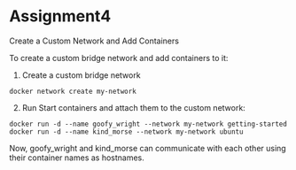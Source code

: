 # Assignment4

Create a Custom Network and Add Containers

To create a custom bridge network and add containers to it:

1. Create a custom bridge network

```docker network create my-network```

2. Run
Start containers and attach them to the custom network:

```docker run -d --name goofy_wright --network my-network getting-started```
```docker run -d --name kind_morse --network my-network ubuntu```

Now, goofy_wright and kind_morse can communicate with each other using their container names as hostnames.
